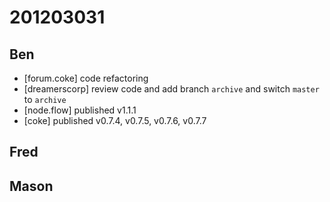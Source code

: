 # 201203031

## Ben
- [forum.coke] code refactoring
- [dreamerscorp] review code and add branch `archive` and switch `master` to `archive`
- [node.flow] published v1.1.1
- [coke] published v0.7.4, v0.7.5, v0.7.6, v0.7.7



## Fred



## Mason